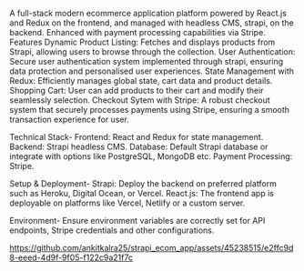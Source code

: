 A full-stack modern ecommerce application platform powered by React.js and Redux on the frontend, and managed with headless CMS, strapi, on the backend. Enhanced with payment processing capabilities via Stripe. Features Dynamic Product Listing: Fetches and displays products from Strapi, allowing users to browse through the collection. User Authentication: Secure user authentication system implemented through strapi, ensuring data protection and personalised user experiences. State Management with Redux: Efficiently manages global state, cart data and product details. Shopping Cart: User can add products to their cart and modify their seamlessly selection. Checkout Sytem with Stripe: A robust checkout system that securely processes payments using Stripe, ensuring a smooth transaction experience for user.

Technical Stack-
Frontend: React and Redux for state management. Backend: Strapi headless CMS. Database: Default Strapi database or integrate with options like PostgreSQL, MongoDB etc. Payment Processing: Stripe.

Setup & Deployment-
Strapi: Deploy the backend on preferred platform such as Heroku, Digital Ocean, or Vercel. React.js: The frontend app is deployable on platforms like Vercel, Netlify or a custom server.

Environment-
Ensure environment variables are correctly set for API endpoints, Stripe credentials and other configurations.



https://github.com/ankitkalra25/strapi_ecom_app/assets/45238515/e2ffc9d8-eeed-4d9f-9f05-f122c9a21f7c

